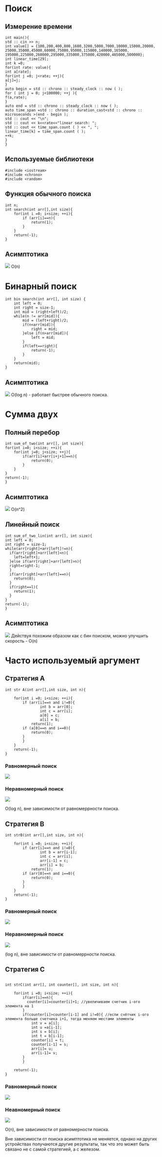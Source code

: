 # Поиск

## Измерение времени
```
int main(){
std :: cin >> n;
int value[] = {100,200,400,800,1600,3200,5000,7000,10000,15000,20000,
25000,35000,45000,60000,75000,95000,115000,140000,165000,
195000,225000,260000,295000,335000,375000,420000,465000,500000};
int linear_time[29];
int k =0;
for(int rate: value){
int a[rate];
for(int j =0; j<rate; ++j){
a[j]=j;
}
auto begin = std :: chrono :: steady_clock :: now ( );
for ( int j = 0; j<100000; ++j ){
f(a,rate);
}
auto end = std :: chrono :: steady_clock :: now ( );
auto time_span =std :: chrono :: duration_cast<std :: chrono :: microseconds >(end - begin );
std :: cout << "\n";
std :: cout << k<<rate<<"linear search: ";
std :: cout << time_span.count ( ) << ", ";
linear_time[k] = time_span.count ( );
++k;
}
}
```
## Используемые библиотеки

```
#include <iostream>
#include <chrono>
#include <random>
```

## Функция обычного поиска

```
int n;
int search(int arr[],int size){
    for(int i =0; i<size; ++i){
        if (arr[i]==n){
            return(1);
        }
    }
    return(-1);
}
```

## Асимптотика
![](FlexxofIvan/labC/images/usr.png)
O(n)
# Бинарный поиск

```
int bin search(int arr[], int size) {
    int left = 0;
    int right = size-1;
    int mid = (right+left)/2;
    while(n != arr[mid]){
        mid = (left+right)/2;
        if(n<arr[mid]){
            right = mid;
        }else if(n>arr[mid]){
            left = mid;
        }
        if(left==right){
            return(-1);
        }
    }
    return(mid);
}
```

## Асимптотика
![](\images\bins.png)
O(log n) - работает быстрее обычного поиска.

# Сумма двух 
## Полный перебор
```
int sum_of_two(int arr[], int size){
for(int i=0; i<size; ++i){
    for(int j=0; j<size; ++j){
        if(arr[i]+arr[i+j+1]==n){
            return(0);
        }
    }
}
return(-1);
}
```
## Асимптотика

![](\images\sum2.png)
O(n^2) 
## Линейный поиск

```
int sum_of_two_lin(int arr[], int size){
int left = 0;
int right = size-1;
while(arr[right]+arr[left]!=n){
  if(arr[right]+arr[left]<n){
    left=left+1;
  }else if(arr[right]+arr[left]>n){
  right=right-1;
  }
  if(arr[right]+arr[left]==n){
    return(0);
  }
  if(right==l){
    return(1);
  }
}
return(-1);
}
```
 ## Асимптотика

![](\images\suml.png)
Действуя похожим образом как с бин поиском, можно улучшить скорость - O(n)
# Часто используемый аргумент

## Стратегия А

```
int str A(int arr[],int size, int n){

    for(int i =0; i<size; ++i){
        if (arr[i]==n and i!=0){ 
                int b = arr[0];
                int c = arr[i];
                a[0] = c;
                a[i] = b;
            return(1);
        if (a[0]==n and i==0){
            return(0);
        }
        }
    }
    return(-1);
}
```
### Равномерный поиск 

![](\images\Aravn.png)

### Неравномерный поиск

![](\images\Aneravn.png)

O(log n), вне зависимости от равномеррности поиска.
## Стратегия B

```
int strB(int arr[],int size, int n){

    for(int i =0; i<size; ++i){
        if (arr[i]==n and i!=0){
                int b = arr[i-1];
                int c = arr[i];
                arr[i-1] = c;
                arr[i] = b;
            return(1);
        if (arr[0]==n and i==0){
            return(0);
        }
        }
    }
    return(-1);
}
```

### Равномерный поиск
![](\images\Bravn.png)

### Неравномерный поиск
![](\images\Bneravn.png)

(log n), вне зависимости от равномеррности поиска.
## Стратегия С
```

int strC(int arr[], int counter[], int size, int n){

    for(int i =0; i<size; ++i){
        if(arr[i]==n){
          counter[i]=counter[i]+1; //увеличиваем счетчик i-ого элемента на 1
        }
        if(counter[i]>counter[i-1] and i!=0){ //если счётчик i-ого элемента больше счетчика i+1, тогда меняем местами элементы
            int v = a[i];
            int u =a[i-1];
            int s = b[i];
            int t = b[i-1];
            counter[i] = t;
            counter[i-1] = s;
            arr[i]= u;
            arr[i-1]= v;
        }
        }

    return(-1);
}
```
### Равномерный поиск
![](\images\Cravn.png)

### Неавномерный поиск
![](\images\Cneravn.png)

O(n), вне зависимости от равномерности поиска.

Вне зависимости от поиска асимптотика не меняется, однако на других устройствах получаются другие результаты, так что это может быть связано не с самой стратегией, а с железом. 

